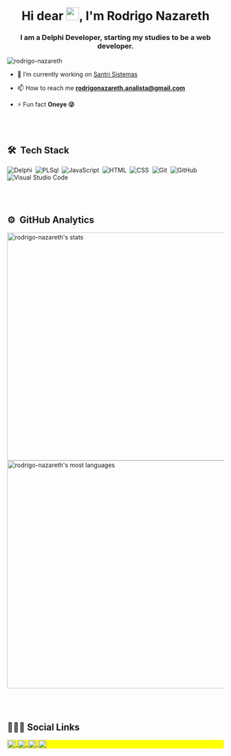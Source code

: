 <h1 align="center">Hi dear <img src="https://raw.githubusercontent.com/kaueMarques/kaueMarques/master/hi.gif" width="30px">, I'm Rodrigo Nazareth</h1>
<h3 align="center">I am a Delphi Developer, starting my studies to be a web developer.</h3>
<p align="left"> <img src="https://komarev.com/ghpvc/?username=rodrigo-nazareth" alt="rodrigo-nazareth" /> </p>

- 🔭 I’m currently working on [Santri Sistemas](https://santri.com.br/)

<!--- 👨‍💻 All of my projects are available at [meuportfolio.com.br](https://meuportfolio.com.br)

- ▶️ I regulary post videos on [youtube.com/rodrigo-nazareth](https://youtube.com/rodrigo-nazareth)

- 💬 Ask me about **JavaScript, HTML, CSS, SQL**-->

- 📫 How to reach me **rodrigonazareth.analista@gmail.com**

- ⚡ Fun fact **Oneye 😜**

<br><br>

## 🛠 &nbsp;Tech Stack

![Delphi](https://img.shields.io/badge/-Delphi-05122A?style=flat&logo=delphi)&nbsp;
![PLSql](https://img.shields.io/badge/-PLSql-05122A?style=flat&logo=oracle)&nbsp;
![JavaScript](https://img.shields.io/badge/-JavaScript-05122A?style=flat&logo=javascript)&nbsp;
![HTML](https://img.shields.io/badge/-HTML-05122A?style=flat&logo=HTML5)&nbsp;
![CSS](https://img.shields.io/badge/-CSS-05122A?style=flat&logo=CSS3&logoColor=1572B6)&nbsp;
![Git](https://img.shields.io/badge/-Git-05122A?style=flat&logo=git)&nbsp;
![GitHub](https://img.shields.io/badge/-GitHub-05122A?style=flat&logo=github)&nbsp;
![Visual Studio Code](https://img.shields.io/badge/-Visual%20Studio%20Code-05122A?style=flat&logo=visual-studio-code&logoColor=007ACC)&nbsp;
<!-- ![React](https://img.shields.io/badge/-React-05122A?style=flat&logo=react)&nbsp; -->
<!-- ![Node.js](https://img.shields.io/badge/-Node.js-05122A?style=flat&logo=node.js)&nbsp; -->
<!-- ![Angular](https://img.shields.io/badge/-Angular-05122A?style=flat&logo=Angular)&nbsp; -->
<!-- ![Markdown](https://img.shields.io/badge/-Markdown-05122A?style=flat&logo=markdown)&nbsp; -->
<!-- ![PostgreSQL](https://img.shields.io/badge/-PostgreSQL-05122A?style=flat&logo=postgresql)&nbsp; -->
<!-- ![SQLite](https://img.shields.io/badge/-SQLite-05122A?style=flat&logo=sqlite)&nbsp; -->

<br><br>

## ⚙️ &nbsp;GitHub Analytics

<p align="left">
<img width="530em" src="https://github-readme-stats.vercel.app/api?username=rodrigo-nazareth&show_icons=true&theme=vision-friendly-dark" alt="rodrigo-nazareth's stats"/>
<img width="530em" src="https://github-readme-stats.vercel.app/api/top-langs/?username=rodrigo-nazareth&layout=compact&theme=vision-friendly-dark" alt="rodrigo-nazareth's most languages"/>
</p>

<br><br>



## 👨🏽‍💻&nbsp;Social Links

<p align="left" style="background:yellow">
<a href="https://www.linkedin.com/in/rodrigo-nazareth-626995a3/" target="_blank">
  <img align="center" src="https://cdn.jsdelivr.net/npm/simple-icons@3.0.1/icons/linkedin.svg" height="20" width="20" alt="linkedin"/>
</a>
<a href="https://www.instagram.com/drigo_naz" target="_blank">
 <img align="center" src="https://cdn.jsdelivr.net/npm/simple-icons@3.0.1/icons/instagram.svg"eight="20" width="20" alt="instagram"/>
</a>
<a href="https://stackoverflow.com/users/15861416/rodrigo-nazareth" target="_blank">
  <img align="center" src="https://cdn.jsdelivr.net/npm/simple-icons@3.0.1/icons/stackoverflow.svg" height="20" width="20" alt="stackoverflow"/>
</a>
<a href="https://codepen.io/rodrigo-nazareth" target="_blank">
  <img align="center" src="https://cdn.jsdelivr.net/npm/simple-icons@3.0.1/icons/codepen.svg" height="20" width="20" alt="codepen"/>
</a>  
</p>
<!-- <a href="https://youtube.com/rodrigo-nazareth" target="_blank">
 <img align="center" src="https://img.shields.io/badge/-maykbrito-05122A?style=flat&logo=youtube" alt="youtube"/>
</a> -->
<!-- <a href="https://twitter.com/rodrigo-nazareth" target="_blank">
  <img align="center" src="https://img.shields.io/badge/-maykbrito-05122A?style=flat&logo=twitter" alt="twitter"/>  
</a> -->
<!-- <img width="500em" src="https://github-readme-twitter-gazf.vercel.app/api?id=rodrigo-nazareth&layout=wide&show_reply=off&show_retweet=off" /> -->


<!--
**rodrigo-nazareth/rodrigo-nazareth** is a ✨ _special_ ✨ repository because its `README.md` (this file) appears on your GitHub profile.

Here are some ideas to get you started:

- 🔭 I’m currently working on ...
- 🌱 I’m currently learning ...
- 👯 I’m looking to collaborate on ...
- 🤔 I’m looking for help with ...
- 💬 Ask me about ...
- 📫 How to reach me: ...
- 😄 Pronouns: ...
- ⚡ Fun fact: ...
-->
